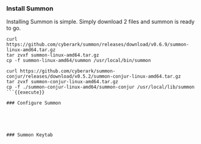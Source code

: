 ### Install Summon
Installing Summon is simple.  Simply download 2 files and summon is ready to go.

```
curl https://github.com/cyberark/summon/releases/download/v0.6.9/summon-linux-amd64.tar.gz
tar zvxf summon-linux-amd64.tar.gz
cp -f summon-linux-amd64/summon /usr/local/bin/summon

curl https://github.com/cyberark/summon-conjur/releases/download/v0.5.2/summon-conjur-linux-amd64.tar.gz
tar zvxf summon-conjur-linux-amd64.tar.gz 
cp -f ./summon-conjur-linux-amd64/summon-conjur /usr/local/lib/summon
```{{execute}}

### Configure Summon





### Summon Keytab
